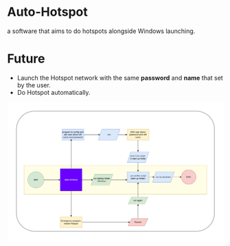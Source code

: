 # Auto-Hotspot

a software that aims to do hotspots alongside Windows launching.





# Future

* Launch the Hotspot network with the same **password** and **name** that set by the user.
* Do Hotspot automatically.

![Auto-Hotspot.drawio](./AutoHotspot.drawio.png)